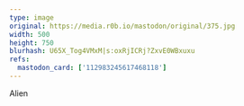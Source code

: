 ```yaml
---
type: image
original: https://media.r0b.io/mastodon/original/375.jpg
width: 500
height: 750
blurhash: U65X_Tog4VMxM|s:oxRjICRj?ZxvE0WBxuxu
refs:
  mastodon_card: ['112983245617468118']
---
```


Alien
